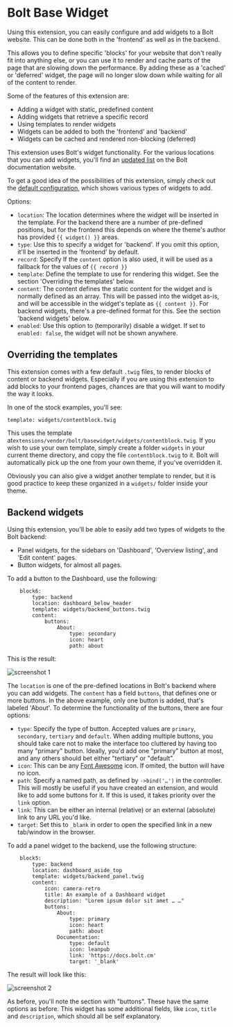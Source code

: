 Bolt Base Widget
================

Using this extension, you can easily configure and add widgets to a Bolt
website. This can be done both in the 'frontend' as well as in the backend.

This allows you to define specific 'blocks' for your website that don't really
fit into anything else, or you can use it to render and cache parts of the page
that are slowing down the performance. By adding these as a 'cached' or
'deferred' widget, the page will no longer slow down while waiting for all of
the content to render.

Some of the features of this extension are: 

 - Adding a widget with static, predefined content
 - Adding widgets that retrieve a specific record
 - Using templates to render widgets
 - Widgets can be added to both the 'frontend' and 'backend'
 - Widgets can be cached and rendered non-blocking (deferred)

This extension uses Bolt's widget functionality. For the various locations that
you can add widgets, you'll find an [updated list][1] on the Bolt documentation
website.

To get a good idea of the possibilities of this extension, simply check out the
[default configuration][2], which shows various types of widgets to add.

Options:

 - `location`: The location determines where the widget will be inserted in the
   template. For the backend there are a number of pre-defined positions, but
   for the frontend this depends on where the theme's author has provided 
   `{{ widget() }}` areas.
 - `type`: Use this to specify a widget for 'backend'. If you omit this option,
   it'll be inserted in the 'frontend' by default.
 - `record`: Specify If the `content` option is also used, it will be used as a
   fallback for the values of `{{ record }} `
 - `template`: Define the template to use for rendering this widget. See the
   section 'Overriding the templates' below.
 - `content`: The content defines the static content for the widget and is
   normally defined as an array. This will be passed into the widget as-is, and
   will be accessible in the widget's teplate as `{{ content }}`. For backend
   widgets, there's a pre-defined format for this. See the section 'backend
   widgets' below.
 - `enabled`: Use this option to (temporarily) disable a widget. If set to
   `enabled: false`, the widget will not be shown anywhere.
 

Overriding the templates
------------------------
This extension comes with a few default `.twig` files, to render blocks of
content or backend widgets. Especially if you are using this extension to add
blocks to your frontend pages, chances are that you will want to modify the way
it looks.

In one of the stock examples, you'll see: 

```
template: widgets/contentblock.twig
```

This uses the template at`extensions/vendor/bolt/basewidget/widgets/contentblock.twig`. 
If you wish to use your own template, simply create a folder `widgets` in your
current theme directory, and copy the file `contentblock.twig` to it. Bolt will
automatically pick up the one from your own theme, if you've overridden it.

Obviously you can also give a widget another template to render, but it is good
practice to keep these organized in a `widgets/` folder inside your theme.

Backend widgets
---------------

Using this extension, you'll be able to easily add two types of widgets to the
Bolt backend:

 - Panel widgets, for the sidebars on 'Dashboard', 'Overview listing', and 'Edit
   content' pages.
 - Button widgets, for almost all pages.

To add a button to the Dashboard, use the following: 

```
    block6:
        type: backend
        location: dashboard_below_header
        template: widgets/backend_buttons.twig
        content:
            buttons:
                About:
                    type: secondary
                    icon: heart
                    path: about
```

This is the result: 

![screenshot 1][img1]


The `location` is one of the pre-defined locations in Bolt's backend where you
can add widgets. The `content` has a field `buttons`, that defines one or more
buttons. In the above example, only one button is added, that's labeled 'About'.
To determine the functionality of the buttons, there are four options:

 - `type`: Specify the type of button. Accepted values are `primary`,
   `secondary`, `tertiary` and `default`. When adding multiple buttons, you
   should take care not to make the interface too cluttered by having too many
   "primary" button. Ideally, you'd add one "primary" button at most, and any
   others should bet either "tertiary" or "default".
 - `icon`: This can be any [Font Awesome][fa] icon. If omited, the button will
   have no icon.
 - `path`: Specify a named path, as defined by `->bind('…')` in the controller.
   This will mostly be useful if you have created an extension, and would like
   to add some buttons for it. If this is used, it takes priority over the
   `link` option.
 - `link`: This can be either an internal (relative) or an external (absolute)
   link to any URL you'd like.
 - `target`: Set this to `_blank` in order to open the specified link in a new
   tab/window in the browser.


To add a panel widget to the backend, use the following structure: 

```
    block5:
        type: backend
        location: dashboard_aside_top
        template: widgets/backend_panel.twig
        content:
            icon: camera-retro 
            title: An example of a Dashboard widget
            description: "Lorem ipsum dolor sit amet … …"
            buttons:
                About:
                    type: primary
                    icon: heart
                    path: about 
                Documentation:
                    type: default
                    icon: leanpub
                    link: 'https://docs.bolt.cm' 
                    target: '_blank'
```

The result will look like this: 

![screenshot 2][img2]

As before, you'll note the section with "buttons". These have the same options
as before. This widget has some additional fields, like `icon`, `title` and
`description`, which should all be self explanatory.


[1]: https://docs.bolt.cm/widgets
[2]: https://github.com/bolt/base-widget/blob/master/config.yml.dist
[fa]: http://fontawesome.io/icons/
[img2]: https://cloud.githubusercontent.com/assets/1833361/10868858/3e93eca6-809c-11e5-8212-179f909cf94d.png
[img1]: https://cloud.githubusercontent.com/assets/1833361/10868978/e0f4bfd6-809f-11e5-9119-c2bf6a4e7d47.png
